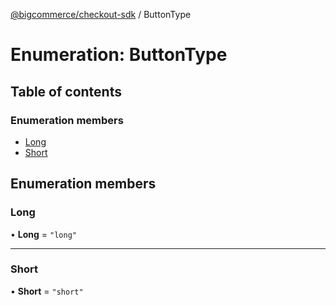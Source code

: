 [@bigcommerce/checkout-sdk](../README.md) / ButtonType

# Enumeration: ButtonType

## Table of contents

### Enumeration members

- [Long](ButtonType.md#long)
- [Short](ButtonType.md#short)

## Enumeration members

### Long

• **Long** = `"long"`

___

### Short

• **Short** = `"short"`
